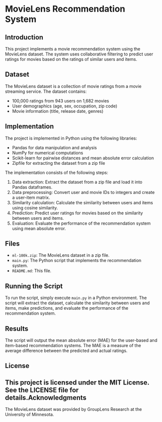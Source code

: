 **MovieLens Recommendation System**
=====================================

**Introduction**
---------------

This project implements a movie recommendation system using the MovieLens dataset. The system uses collaborative filtering to predict user ratings for movies based on the ratings of similar users and items.

**Dataset**
----------

The MovieLens dataset is a collection of movie ratings from a movie streaming service. The dataset contains:

* 100,000 ratings from 943 users on 1,682 movies
* User demographics (age, sex, occupation, zip code)
* Movie information (title, release date, genres)

**Implementation**
-----------------

The project is implemented in Python using the following libraries:

* Pandas for data manipulation and analysis
* NumPy for numerical computations
* Scikit-learn for pairwise distances and mean absolute error calculation
* Zipfile for extracting the dataset from a zip file

The implementation consists of the following steps:

1. Data extraction: Extract the dataset from a zip file and load it into Pandas dataframes.
2. Data preprocessing: Convert user and movie IDs to integers and create a user-item matrix.
3. Similarity calculation: Calculate the similarity between users and items using cosine similarity.
4. Prediction: Predict user ratings for movies based on the similarity between users and items.
5. Evaluation: Evaluate the performance of the recommendation system using mean absolute error.

**Files**
------

* `ml-100k.zip`: The MovieLens dataset in a zip file.
* `main.py`: The Python script that implements the recommendation system.
* `README.md`: This file.

**Running the Script**
---------------------

To run the script, simply execute `main.py` in a Python environment. The script will extract the dataset, calculate the similarity between users and items, make predictions, and evaluate the performance of the recommendation system.

**Results**
----------

The script will output the mean absolute error (MAE) for the user-based and item-based recommendation systems. The MAE is a measure of the average difference between the predicted and actual ratings.

**License**
-------

This project is licensed under the MIT License. See the LICENSE file for details.**Acknowledgments**
-----------------

The MovieLens dataset was provided by GroupLens Research at the University of Minnesota.
